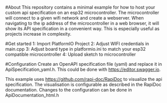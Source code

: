 #About
This repository contains a minimal example for how to host your custom api specification on an esp32 microcontroller.
The microcontroller will connect to a given wifi network and create a webserver. When navigating to the ip address of the 
microcontroller in a web browser, it will show its API specification in a convenient way. This is especially useful as 
projects increase in complexity.

#Get started
1: Import PlatformIO Project
2: Adjust WIFI credentials in main.cpp
3: Adjust board type in platformio.ini to match your esp32 compatible microcontroller
4: Upload sketch to microcontroller

#Configuration
Create an OpenAPI specification file (yaml) and replace it in ApiSpecification_yaml.h.
This could be done with https://editor.swagger.io.

This example uses https://github.com/rapi-doc/RapiDoc to visualize the api specification.
The visualisation is configurable as described in the RapiDoc documentation.
Changes to the configuration can be done in ApiDocumentation_html.h
